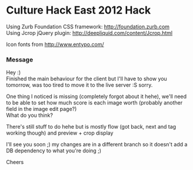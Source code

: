 # Culture Hack East 2012 Hack

Using Zurb Foundation CSS framework: http://foundation.zurb.com  
Using Jcrop jQuery plugin: http://deepliquid.com/content/Jcrop.html  
  
Icon fonts from http://www.entypo.com/  
  
### Message

Hey :)  
Finished the main behaviour for the client but I'll have to show you tomorrow, was too tired to move it to the live server :S sorry.  
  
One thing I noticed is missing (completely forgot about it hehe), we'll need to be able to set how much score is each image worth (probably another field in the image edit page?)  
What do you think?  
  
There's still stuff to do hehe but is mostly flow (got back, next and tag working though) and preview + crop display  
  
I'll see you soon ;) my changes are in a different branch so it doesn't add a DB dependency to what you're doing ;)  
  
Cheers